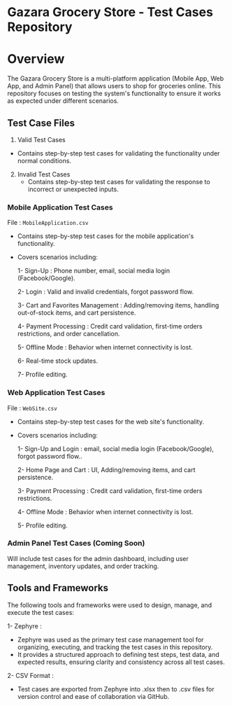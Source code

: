 # Gazara Grocery Store - Test Cases Repository 
# Overview 
The Gazara Grocery Store  is a multi-platform application (Mobile App, Web App, and Admin Panel) that allows users to shop for groceries online. This repository focuses on testing the system's functionality to ensure it works as expected under different scenarios. 

## Test Case Files
1. Valid Test Cases 
  - Contains step-by-step test cases for validating the functionality under normal conditions.
2. Invalid Test Cases 
   - Contains step-by-step test cases for validating the response to incorrect or unexpected inputs.
### Mobile Application Test Cases 
File : `MobileApplication.csv`
- Contains step-by-step test cases for the mobile application's functionality.
- Covers scenarios including:

  1- Sign-Up : Phone number, email, social media login (Facebook/Google).

  2- Login : Valid and invalid credentials, forgot password flow.

  3- Cart and Favorites Management : Adding/removing items, handling out-of-stock items, and cart persistence.

  4- Payment Processing : Credit card validation, first-time orders restrictions, and order cancellation.

  5- Offline Mode : Behavior when internet connectivity is lost.

  6- Real-time stock updates.

  7- Profile editing.
             
### Web Application Test Cases
File : `WebSite.csv`
 
- Contains step-by-step test cases for the web site's functionality.
- Covers scenarios including:

  1- Sign-Up and Login : email, social media login (Facebook/Google), forgot password flow..

  2- Home Page and Cart : UI, Adding/removing items, and cart persistence.

  3- Payment Processing : Credit card validation, first-time orders restrictions.

  4- Offline Mode : Behavior when internet connectivity is lost.
  
  5- Profile editing.   
  
### Admin Panel Test Cases (Coming Soon) 
Will include test cases for the admin dashboard, including user management, inventory updates, and order tracking.


## Tools and Frameworks 
The following tools and frameworks were used to design, manage, and execute the test cases: 

1- Zephyre : 
  - Zephyre was used as the primary test case management tool for organizing, executing, and tracking the test cases in this repository.
  - It provides a structured approach to defining test steps, test data, and expected results, ensuring clarity and consistency across all test cases.
         
2- CSV Format : 
  - Test cases are exported from Zephyre into .xlsx then to .csv files for version control and ease of collaboration via GitHub.
         
  
